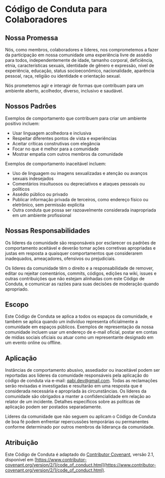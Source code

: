 # Código de Conduta para Colaboradores

## Nossa Promessa

Nós, como membros, colaboradores e líderes, nos comprometemos a fazer da participação em nossa comunidade uma experiência livre de assédio para todos, independentemente de idade, tamanho corporal, deficiência, etnia, características sexuais, identidade de gênero e expressão, nível de experiência, educação, status socioeconômico, nacionalidade, aparência pessoal, raça, religião ou identidade e orientação sexual.

Nós prometemos agir e interagir de formas que contribuam para um ambiente aberto, acolhedor, diverso, inclusivo e saudável.

## Nossos Padrões

Exemplos de comportamento que contribuem para criar um ambiente positivo incluem:

* Usar linguagem acolhedora e inclusiva
* Respeitar diferentes pontos de vista e experiências
* Aceitar críticas construtivas com elegância
* Focar no que é melhor para a comunidade
* Mostrar empatia com outros membros da comunidade

Exemplos de comportamento inaceitável incluem:

* Uso de linguagem ou imagens sexualizadas e atenção ou avanços sexuais indesejados
* Comentários insultuosos ou depreciativos e ataques pessoais ou políticos
* Assédio público ou privado
* Publicar informação privada de terceiros, como endereço físico ou eletrônico, sem permissão explícita
* Outra conduta que possa ser razoavelmente considerada inapropriada em um ambiente profissional

## Nossas Responsabilidades

Os líderes da comunidade são responsáveis por esclarecer os padrões de comportamento aceitável e deverão tomar ações corretivas apropriadas e justas em resposta a quaisquer comportamentos que considerarem inadequados, ameaçadores, ofensivos ou prejudiciais.

Os líderes da comunidade têm o direito e a responsabilidade de remover, editar ou rejeitar comentários, commits, códigos, edições na wiki, issues e outras contribuições que não estejam alinhadas com este Código de Conduta, e comunicar as razões para suas decisões de moderação quando apropriado.

## Escopo

Este Código de Conduta se aplica a todos os espaços da comunidade, e também se aplica quando um indivíduo representa oficialmente a comunidade em espaços públicos. Exemplos de representação da nossa comunidade incluem usar um endereço de e-mail oficial, postar em contas de mídias sociais oficiais ou atuar como um representante designado em um evento online ou offline.

## Aplicação

Instâncias de comportamento abusivo, assediador ou inaceitável podem ser reportadas aos líderes da comunidade responsáveis pela aplicação do código de conduta via e-mail: [qabi.dev@gmail.com](mailto:qabi.dev@gmail.com). Todas as reclamações serão revisadas e investigadas e resultarão em uma resposta que é considerada necessária e apropriada às circunstâncias. Os líderes da comunidade são obrigados a manter a confidencialidade em relação ao relator de um incidente. Detalhes específicos sobre as políticas de aplicação podem ser postados separadamente.

Líderes da comunidade que não seguem ou aplicam o Código de Conduta de boa fé podem enfrentar repercussões temporárias ou permanentes conforme determinado por outros membros da liderança da comunidade.

## Atribuição

Este Código de Conduta é adaptado do [Contributor Covenant](https://www.contributor-covenant.org), versão 2.1, disponível em [https://www.contributor-covenant.org/version/2/1/code_of_conduct.html](https://www.contributor-covenant.org/version/2/1/code_of_conduct.html).
